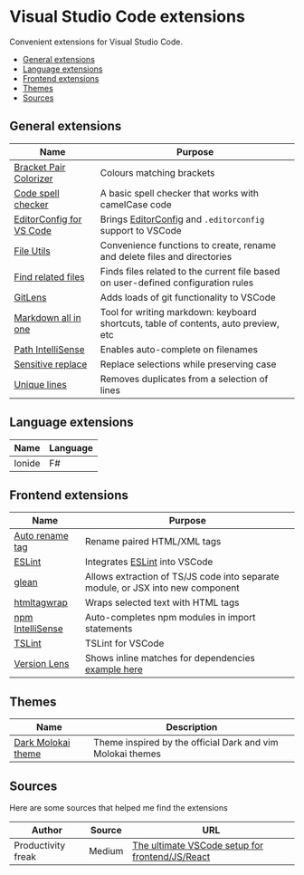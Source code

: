 # Visual Studio Code extensions

Convenient extensions for Visual Studio Code.

* [General extensions](#general-extensions)
* [Language extensions](#language-extensions)
* [Frontend extensions](#frontend-extensions)
* [Themes](#themes)
* [Sources](#sources)

## General extensions

| Name | Purpose |
| --- | --- |
|[Bracket Pair Colorizer](https://marketplace.visualstudio.com/items?itemName=CoenraadS.bracket-pair-colorizer) | Colours matching brackets |
| [Code spell checker](https://marketplace.visualstudio.com/items?itemName=streetsidesoftware.code-spell-checker) | A basic spell checker that works with camelCase code |
| [EditorConfig for VS Code](https://marketplace.visualstudio.com/items?itemName=EditorConfig.EditorConfig) | Brings [EditorConfig](https://editorconfig.org/) and `.editorconfig` support to VSCode |
| [File Utils](https://marketplace.visualstudio.com/items?itemName=sleistner.vscode-fileutils)| Convenience functions to create, rename and delete files and directories |
| [Find related files](https://marketplace.visualstudio.com/items?itemName=eamodio.find-related) | Finds files related to the current file based on user-defined configuration rules |
| [GitLens](https://marketplace.visualstudio.com/items?itemName=eamodio.gitlens) | Adds loads of git functionality to VSCode |
| [Markdown all in one](https://marketplace.visualstudio.com/items?itemName=yzhang.markdown-all-in-one) | Tool for writing markdown: keyboard shortcuts, table of contents, auto preview, etc |
| [Path IntelliSense](https://marketplace.visualstudio.com/items?itemName=christian-kohler.path-intellisense) | Enables auto-complete on filenames |
| [Sensitive replace](https://marketplace.visualstudio.com/items?itemName=vilicvane.sensitive-replace) | Replace selections while preserving case |
| [Unique lines](https://marketplace.visualstudio.com/items?itemName=bibhasdn.unique-lines) | Removes duplicates from a selection of lines |

## Language extensions

| Name | Language |
| --- | --- |
| Ionide | F# |

## Frontend extensions

| Name | Purpose |
| --- | --- |
| [Auto rename tag](https://marketplace.visualstudio.com/items?itemName=formulahendry.auto-rename-tag) | Rename paired HTML/XML tags |
| [ESLint](https://marketplace.visualstudio.com/items?itemName=dbaeumer.vscode-eslint) | Integrates [ESLint](http://eslint.org/) into VSCode |
| [glean](https://marketplace.visualstudio.com/items?itemName=wix.glean) | Allows extraction of TS/JS code into separate module, or JSX into new component |
| [htmltagwrap](https://marketplace.visualstudio.com/items?itemName=bradgashler.htmltagwrap) | Wraps selected text with HTML tags |
| [npm IntelliSense](https://marketplace.visualstudio.com/items?itemName=christian-kohler.npm-intellisense) | Auto-completes npm modules in import statements |
| [TSLint](https://marketplace.visualstudio.com/items?itemName=eg2.tslint) | TSLint for VSCode |
| [Version Lens](https://marketplace.visualstudio.com/items?itemName=pflannery.vscode-versionlens) | Shows inline matches for dependencies [example here](https://miro.medium.com/max/391/1*G-hewfztDSVHQtj3EAnhfA.gif) |

## Themes

| Name | Description |
| --- | --- |
| [Dark Molokai theme](https://marketplace.visualstudio.com/items?itemName=nonylene.dark-molokai-theme) | Theme inspired by the official Dark and vim Molokai themes |

## Sources

Here are some sources that helped me find the extensions

| Author | Source | URL |
| --- | --- | --- |
| Productivity freak | Medium | [The ultimate VSCode setup for frontend/JS/React](https://medium.com/productivity-freak/the-ultimate-vscode-setup-for-js-react-6a4f7bd51a2) |